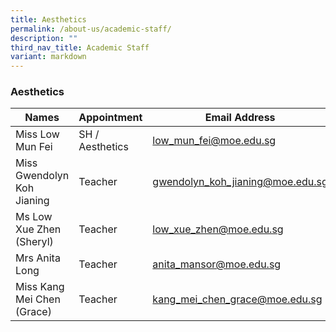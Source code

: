 ```yaml
---
title: Aesthetics
permalink: /about-us/academic-staff/
description: ""
third_nav_title: Academic Staff
variant: markdown
---
```

### **Aesthetics**

| Names | Appointment |  Email Address |
|---|---|---|
| Miss Low Mun Fei | SH / Aesthetics | [low_mun_fei@moe.edu.sg](mailto:low_mun_fei@moe.edu.sg) |
| Miss Gwendolyn Koh Jianing | Teacher | [gwendolyn_koh_jianing@moe.edu.sg](mailto:gwendolyn_koh_jianing@moe.edu.sg) |
| Ms Low Xue Zhen (Sheryl) | Teacher | [low_xue_zhen@moe.edu.sg](mailto:low_xue_zhen@moe.edu.sg) |
| Mrs Anita Long | Teacher | [anita_mansor@moe.edu.sg](mailto:anita_mansor@moe.edu.sg) |
| Miss Kang Mei Chen (Grace) | Teacher | [kang_mei_chen_grace@moe.edu.sg](mailto:kang_mei_chen_grace@moe.edu.sg) |